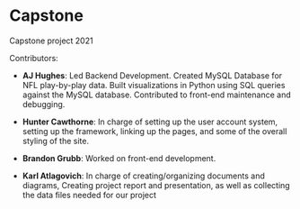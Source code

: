 # Capstone
Capstone project 2021

Contributors:

- **AJ Hughes**: Led Backend Development. Created MySQL Database for NFL play-by-play data. Built visualizations in Python using SQL queries against the MySQL database. Contributed to front-end maintenance and debugging. 

- **Hunter Cawthorne**: In charge of setting up the user account system, setting up the framework, linking up the pages, and some of the overall styling of the site.

- **Brandon Grubb**: Worked on front-end development.

- **Karl Atlagovich**: In charge of creating/organizing documents and diagrams, Creating project report and presentation, as well as collecting the data files needed for our project
